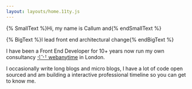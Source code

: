 ```yaml
---
layout: layouts/home.11ty.js
---
```


{% SmallText %}Hi, my name is Callum and{% endSmallText %}

{% BigText %}I lead front end architectural change{% endBigText %}

I have been a Front End Developer for 10+ years now run my own consultancy [⠺⠑⠃webanytime](https://webanyti.me) in London.

I occasionally write long blogs and micro blogs, I have a lot of code open sourced and am building a interactive professional timeline so you can get to know me.
